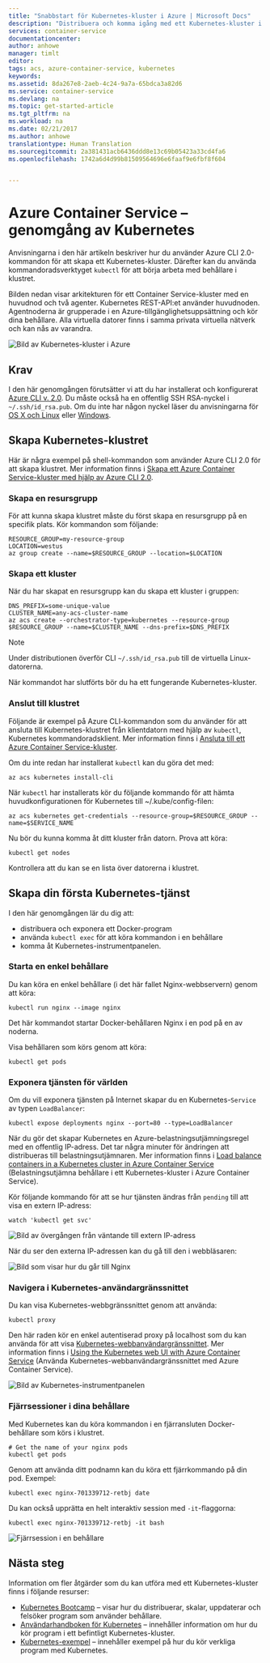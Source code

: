 ```yaml
---
title: "Snabbstart för Kubernetes-kluster i Azure | Microsoft Docs"
description: "Distribuera och komma igång med ett Kubernetes-kluster i Azure Container Service"
services: container-service
documentationcenter: 
author: anhowe
manager: timlt
editor: 
tags: acs, azure-container-service, kubernetes
keywords: 
ms.assetid: 8da267e8-2aeb-4c24-9a7a-65bdca3a82d6
ms.service: container-service
ms.devlang: na
ms.topic: get-started-article
ms.tgt_pltfrm: na
ms.workload: na
ms.date: 02/21/2017
ms.author: anhowe
translationtype: Human Translation
ms.sourcegitcommit: 2a381431acb6436ddd8e13c69b05423a33cd4fa6
ms.openlocfilehash: 1742a6d4d99b81509564696e6faaf9e6fbf8f604


---
```


# <a name="azure-container-service---kubernetes-walkthrough"></a>Azure Container Service – genomgång av Kubernetes


Anvisningarna i den här artikeln beskriver hur du använder Azure CLI 2.0-kommandon för att skapa ett Kubernetes-kluster. Därefter kan du använda kommandoradsverktyget `kubectl` för att börja arbeta med behållare i klustret.

Bilden nedan visar arkitekturen för ett Container Service-kluster med en huvudnod och två agenter. Kubernetes REST-API:et använder huvudnoden. Agentnoderna är grupperade i en Azure-tillgänglighetsuppsättning och kör dina behållare. Alla virtuella datorer finns i samma privata virtuella nätverk och kan nås av varandra.

![Bild av Kubernetes-kluster i Azure](media/container-service-kubernetes-walkthrough/kubernetes.png)

## <a name="prerequisites"></a>Krav
I den här genomgången förutsätter vi att du har installerat och konfigurerat [Azure CLI v. 2.0](/cli/azure/install-az-cli2). Du måste också ha en offentlig SSH RSA-nyckel i `~/.ssh/id_rsa.pub`. Om du inte har någon nyckel läser du anvisningarna för [OS X och Linux](../virtual-machines/virtual-machines-linux-mac-create-ssh-keys.md) eller [Windows](../virtual-machines/virtual-machines-linux-ssh-from-windows.md).






## <a name="create-your-kubernetes-cluster"></a>Skapa Kubernetes-klustret

Här är några exempel på shell-kommandon som använder Azure CLI 2.0 för att skapa klustret. Mer information finns i [Skapa ett Azure Container Service-kluster med hjälp av Azure CLI 2.0](container-service-create-acs-cluster-cli.md).

### <a name="create-a-resource-group"></a>Skapa en resursgrupp
För att kunna skapa klustret måste du först skapa en resursgrupp på en specifik plats. Kör kommandon som följande:

```console
RESOURCE_GROUP=my-resource-group
LOCATION=westus
az group create --name=$RESOURCE_GROUP --location=$LOCATION
```

### <a name="create-a-cluster"></a>Skapa ett kluster
När du har skapat en resursgrupp kan du skapa ett kluster i gruppen:

```console
DNS_PREFIX=some-unique-value
CLUSTER_NAME=any-acs-cluster-name
az acs create --orchestrator-type=kubernetes --resource-group $RESOURCE_GROUP --name=$CLUSTER_NAME --dns-prefix=$DNS_PREFIX
```

> [!NOTE]
> Under distributionen överför CLI `~/.ssh/id_rsa.pub` till de virtuella Linux-datorerna.
>

När kommandot har slutförts bör du ha ett fungerande Kubernetes-kluster.

### <a name="connect-to-the-cluster"></a>Anslut till klustret

Följande är exempel på Azure CLI-kommandon som du använder för att ansluta till Kubernetes-klustret från klientdatorn med hjälp av `kubectl`, Kubernetes kommandoradsklient. Mer information finns i [Ansluta till ett Azure Container Service-kluster](container-service-connect.md).

Om du inte redan har installerat `kubectl` kan du göra det med:

```console
az acs kubernetes install-cli
```

När `kubectl` har installerats kör du följande kommando för att hämta huvudkonfigurationen för Kubernetes till ~/.kube/config-filen:

```console
az acs kubernetes get-credentials --resource-group=$RESOURCE_GROUP --name=$SERVICE_NAME
```

Nu bör du kunna komma åt ditt kluster från datorn. Prova att köra:
```console
kubectl get nodes
```

Kontrollera att du kan se en lista över datorerna i klustret.

## <a name="create-your-first-kubernetes-service"></a>Skapa din första Kubernetes-tjänst

I den här genomgången lär du dig att:
 * distribuera och exponera ett Docker-program
 * använda `kubectl exec` för att köra kommandon i en behållare 
 * komma åt Kubernetes-instrumentpanelen.

### <a name="start-a-simple-container"></a>Starta en enkel behållare
Du kan köra en enkel behållare (i det här fallet Nginx-webbservern) genom att köra:

```console
kubectl run nginx --image nginx
```

Det här kommandot startar Docker-behållaren Nginx i en pod på en av noderna.

Visa behållaren som körs genom att köra:

```console
kubectl get pods
```

### <a name="expose-the-service-to-the-world"></a>Exponera tjänsten för världen
Om du vill exponera tjänsten på Internet skapar du en Kubernetes-`Service` av typen `LoadBalancer`:

```console
kubectl expose deployments nginx --port=80 --type=LoadBalancer
```

När du gör det skapar Kubernetes en Azure-belastningsutjämningsregel med en offentlig IP-adress. Det tar några minuter för ändringen att distribueras till belastningsutjämnaren. Mer information finns i [Load balance containers in a Kubernetes cluster in Azure Container Service](container-service-kubernetes-load-balancing.md) (Belastningsutjämna behållare i ett Kubernetes-kluster i Azure Container Service).

Kör följande kommando för att se hur tjänsten ändras från `pending` till att visa en extern IP-adress:

```console
watch 'kubectl get svc'
```

  ![Bild av övergången från väntande till extern IP-adress](media/container-service-kubernetes-walkthrough/kubernetes-nginx3.png)

När du ser den externa IP-adressen kan du gå till den i webbläsaren:

  ![Bild som visar hur du går till Nginx](media/container-service-kubernetes-walkthrough/kubernetes-nginx4.png)  


### <a name="browse-the-kubernetes-ui"></a>Navigera i Kubernetes-användargränssnittet
Du kan visa Kubernetes-webbgränssnittet genom att använda:

```console
kubectl proxy
```
Den här raden kör en enkel autentiserad proxy på localhost som du kan använda för att visa [Kubernetes-webbanvändargränssnittet](http://localhost:8001/ui). Mer information finns i [Using the Kubernetes web UI with Azure Container Service](container-service-kubernetes-ui.md) (Använda Kubernetes-webbanvändargränssnittet med Azure Container Service).

![Bild av Kubernetes-instrumentpanelen](media/container-service-kubernetes-walkthrough/kubernetes-dashboard.png)

### <a name="remote-sessions-inside-your-containers"></a>Fjärrsessioner i dina behållare
Med Kubernetes kan du köra kommandon i en fjärransluten Docker-behållare som körs i klustret.

```console
# Get the name of your nginx pods
kubectl get pods
```

Genom att använda ditt podnamn kan du köra ett fjärrkommando på din pod.  Exempel:

```console
kubectl exec nginx-701339712-retbj date
```

Du kan också upprätta en helt interaktiv session med `-it`-flaggorna:

```console
kubectl exec nginx-701339712-retbj -it bash
```

![Fjärrsession i en behållare](media/container-service-kubernetes-walkthrough/kubernetes-remote.png)



## <a name="next-steps"></a>Nästa steg

Information om fler åtgärder som du kan utföra med ett Kubernetes-kluster finns i följande resurser:

* [Kubernetes Bootcamp](https://katacoda.com/embed/kubernetes-bootcamp/1/) – visar hur du distribuerar, skalar, uppdaterar och felsöker program som använder behållare.
* [Användarhandboken för Kubernetes](http://kubernetes.io/docs/user-guide/) – innehåller information om hur du kör program i ett befintligt Kubernetes-kluster.
* [Kubernetes-exempel](https://github.com/kubernetes/kubernetes/tree/master/examples) – innehåller exempel på hur du kör verkliga program med Kubernetes.



<!--HONumber=Feb17_HO4-->


